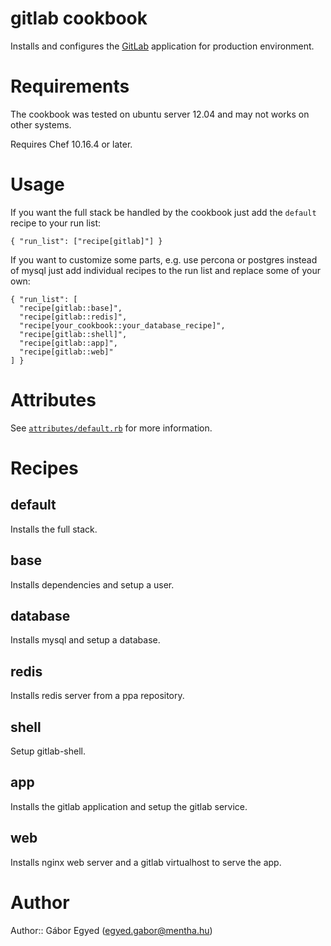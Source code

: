# gitlab cookbook

Installs and configures the [GitLab](https://github.com/gitlabhq/gitlabhq)
application for production environment.


# Requirements

The cookbook was tested on ubuntu server 12.04 and may not works on other systems.

Requires Chef 10.16.4 or later.


# Usage

If you want the full stack be handled by the cookbook just add the `default`
recipe to your run list:

    { "run_list": ["recipe[gitlab]"] }

If you want to customize some parts, e.g. use percona or postgres instead of mysql
just add individual recipes to the run list and replace some of your own:

    { "run_list": [
      "recipe[gitlab::base]",
      "recipe[gitlab::redis]",
      "recipe[your_cookbook::your_database_recipe]",
      "recipe[gitlab::shell]",
      "recipe[gitlab::app]",
      "recipe[gitlab::web]"
    ] }


# Attributes

See [`attributes/default.rb`](attributes/default.rb) for more information.


# Recipes

## default

Installs the full stack.

## base

Installs dependencies and setup a user.

## database

Installs mysql and setup a database.

## redis

Installs redis server from a ppa repository.

## shell

Setup gitlab-shell.

## app

Installs the gitlab application and setup the gitlab service.

## web

Installs nginx web server and a gitlab virtualhost to serve the app.


# Author

Author:: Gábor Egyed (<egyed.gabor@mentha.hu>)
